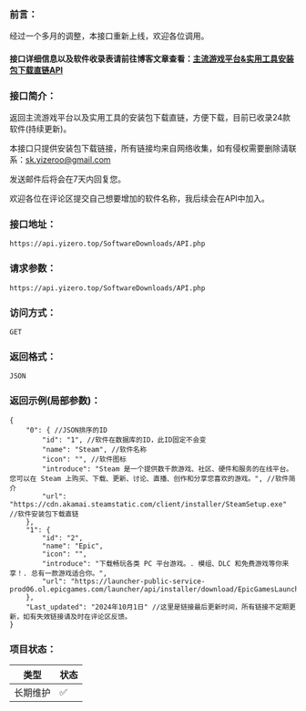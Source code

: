 ### 前言：
经过一个多月的调整，本接口重新上线，欢迎各位调用。

#### 接口详细信息以及软件收录表请前往博客文章查看：[主流游戏平台&实用工具安装包下载直链API](https://yizero.top/index.php/2025/01/11/%e4%b8%bb%e6%b5%81%e6%b8%b8%e6%88%8f%e5%b9%b3%e5%8f%b0%e5%ae%9e%e7%94%a8%e5%b7%a5%e5%85%b7%e5%ae%89%e8%a3%85%e5%8c%85%e4%b8%8b%e8%bd%bd%e7%9b%b4%e9%93%beapi/)

### 接口简介：
返回主流游戏平台以及实用工具的安装包下载直链，方便下载，目前已收录24款软件(持续更新)。

本接口只提供安装包下载链接，所有链接均来自网络收集，如有侵权需要删除请联系：sk.yizeroo@gmail.com 

发送邮件后将会在7天内回复您。

欢迎各位在评论区提交自己想要增加的软件名称，我后续会在API中加入。

### 接口地址：
~~~ 
https://api.yizero.top/SoftwareDownloads/API.php
~~~

### 请求参数：
~~~ 
https://api.yizero.top/SoftwareDownloads/API.php
~~~

### 访问方式：
~~~ 
GET
~~~ 

### 返回格式：
~~~ 
JSON
~~~ 

### 返回示例(局部参数)：
~~~
{
    "0": { //JSON排序的ID
        "id": "1", //软件在数据库的ID，此ID固定不会变
        "name": "Steam", //软件名称
        "icon": "", //软件图标
        "introduce": "Steam 是一个提供数千款游戏、社区、硬件和服务的在线平台。您可以在 Steam 上购买、下载、更新、讨论、直播、创作和分享您喜欢的游戏。", //软件简介
        "url": "https://cdn.akamai.steamstatic.com/client/installer/SteamSetup.exe" //软件安装包下载直链
    },
    "1": {
        "id": "2", 
        "name": "Epic",
        "icon": "", 
        "introduce": "下载畅玩各类 PC 平台游戏。. 模组、DLC 和免费游戏等你来享！. 总有一款游戏适合你。", 
        "url": "https://launcher-public-service-prod06.ol.epicgames.com/launcher/api/installer/download/EpicGamesLauncherInstaller.msi"
    }, 
    "Last_updated": "2024年10月1日" //这里是链接最后更新时间，所有链接不定期更新，如有失效链接请及时在评论区反馈。
}

~~~

### 项目状态：
|   类型    |  状态|
| ----------- | ----------- |
| 长期维护      |  ✅       |

